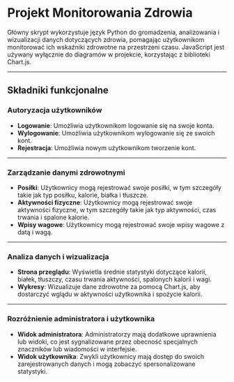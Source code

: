 # Projekt Monitorowania Zdrowia

Główny skrypt wykorzystuje język Python do gromadzenia, analizowania i wizualizacji danych dotyczących zdrowia, pomagając użytkownikom monitorować ich wskaźniki zdrowotne na przestrzeni czasu. JavaScript jest używany wyłącznie do diagramów w projekcie, korzystając z biblioteki Chart.js.

---

## Składniki funkcjonalne

### Autoryzacja użytkowników
- **Logowanie**: Umożliwia użytkownikom logowanie się na swoje konta.
- **Wylogowanie**: Umożliwia użytkownikom wylogowanie się ze swoich kont.
- **Rejestracja**: Umożliwia nowym użytkownikom tworzenie kont.

---

### Zarządzanie danymi zdrowotnymi
- **Posiłki**: Użytkownicy mogą rejestrować swoje posiłki, w tym szczegóły takie jak typ posiłku, kalorie, białka i tłuszcze.
- **Aktywności fizyczne**: Użytkownicy mogą rejestrować swoje aktywności fizyczne, w tym szczegóły takie jak typ aktywności, czas trwania i spalone kalorie.
- **Wpisy wagowe**: Użytkownicy mogą rejestrować swoje wpisy wagowe z datą i wagą.

---

### Analiza danych i wizualizacja
- **Strona przeglądu**: Wyświetla średnie statystyki dotyczące kalorii, białek, tłuszczy, czasu trwania aktywności, spalonych kalorii i wagi.
- **Wykresy**: Wizualizuje dane zdrowotne za pomocą Chart.js, aby dostarczyć wglądu w aktywności użytkownika i spożycie kalorii.

---

### Rozróżnienie administratora i użytkownika
- **Widok administratora**: Administratorzy mają dodatkowe uprawnienia lub widoki, co jest sygnalizowane przez obecność specjalnych znaczników lub wiadomości w interfejsie.
- **Widok użytkownika**: Zwykli użytkownicy mają dostęp do swoich zarejestrowanych danych i mogą zobaczyć spersonalizowane statystyki.

